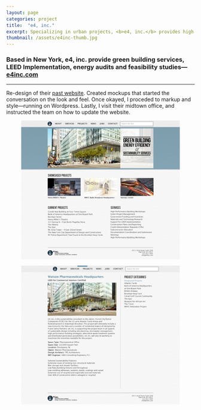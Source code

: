 ```yaml
---
layout: page
categories: project
title:  "e4, inc."
excerpt: Specializing in urban projects, <b>e4, inc.</b> provides high performance and Sustainability support services.
thumbnail: /assets/e4inc-thumb.jpg
---
```


### Based in New York, e4, inc. provide green building services, LEED Implementation, energy audits and feasibility studies—[e4inc.com][e4inc] ###

* * *

Re-design of their [past website](https://web.archive.org/web/20120505083124/http://e4inc.com/). Created mockups that started the conversation on the look and feel. Once okayed, I proceded to markup and style—running on Wordpress. Lastly, I visit their midtown office, and instructed the team on how to update the website.

<figure><img src="/assets/e4inc1.jpg"></figure>
<figure><img src="/assets/e4inc2.jpg"></figure>

[e4inc]:      http://e4inc.com
